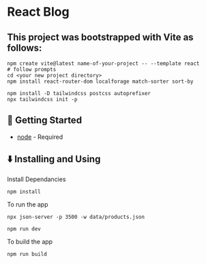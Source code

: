 # React Blog

 ## This project was bootstrapped with Vite as follows:
 ```
npm create vite@latest name-of-your-project -- --template react
# follow prompts
cd <your new project directory>
npm install react-router-dom localforage match-sorter sort-by

npm install -D tailwindcss postcss autoprefixer
npx tailwindcss init -p

 ```

## :running: Getting Started

* [node](https://nodejs.org/en) - Required

## :arrow_down: Installing and Using

Install Dependancies 
```
npm install

```

To run the app
```
npx json-server -p 3500 -w data/products.json

npm run dev 

```

To build the app
```
npm run build
```
